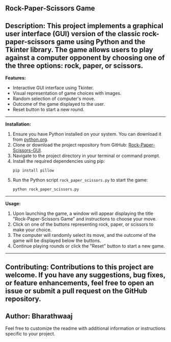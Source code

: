 **Rock-Paper-Scissors Game**
---
**Description:**
This project implements a graphical user interface (GUI) version of the classic rock-paper-scissors game using Python and the Tkinter library. The game allows users to play against a computer opponent by choosing one of the three options: rock, paper, or scissors.
---
**Features:**
- Interactive GUI interface using Tkinter.
- Visual representation of game choices with images.
- Random selection of computer's move.
- Outcome of the game displayed to the user.
- Reset button to start a new round.
---
**Installation:**
1. Ensure you have Python installed on your system. You can download it from [python.org](https://www.python.org/).
2. Clone or download the project repository from GitHub: [Rock-Paper-Scissors-GUI](https://github.com/example/rock-paper-scissors-gui).
3. Navigate to the project directory in your terminal or command prompt.
4. Install the required dependencies using pip:
   ```
   pip install pillow
   ```
5. Run the Python script `rock_paper_scissors.py` to start the game:
   ```
   python rock_paper_scissors.py
   ```
---
**Usage:**
1. Upon launching the game, a window will appear displaying the title "Rock-Paper-Scissors Game" and instructions to choose your move.
2. Click on one of the buttons representing rock, paper, or scissors to make your choice.
3. The computer will randomly select its move, and the outcome of the game will be displayed below the buttons.
4. Continue playing rounds or click the "Reset" button to start a new game.
---
**Contributing:**
Contributions to this project are welcome. If you have any suggestions, bug fixes, or feature enhancements, feel free to open an issue or submit a pull request on the GitHub repository.
---
**Author:**
 Bharathwaaj
-- 
Feel free to customize the readme with additional information or instructions specific to your project.
